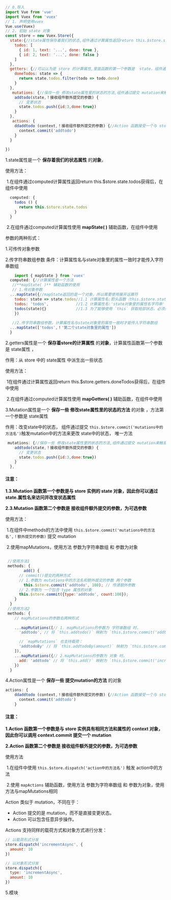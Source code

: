 ~~~js
// 0.导入
import Vue from 'vue'
import Vuex from 'vuex'
// 1. 声明使用vuex
Vue.use(Vuex)
// 2. 初始 state 对象
const store = new Vuex.Store({
  state:{//state属性保存着我们的状态,组件通过计算属性返回return this.$store.state.todos获得后，在组件中使用
    todos: [
      { id: 1, text: '...', done: true },
      { id: 2, text: '...', done: false }
    ]
  },
  getters: {//可以认为是 store 的计算属性,里面函数的第一个参数是  state，组件通过计算属性返回return this.$store.getters.doneTodos获得后，在组件中使用 
    doneTodos: state => {
      return state.todos.filter(todo => todo.done)
    }
  },
   mutations: {//保存一些 修改state属性里的状态的方法,组件通过提交 mutation来触发这里的方法来改变state中的状态
    addtodo(state,！接收组件额外提交的参数) {
      // 变更状态
      state.todos.push({id:3,done:true})
    }
  },
   actions: {
    ddaddtodo (context,！接收组件额外提交的参数) {//Action 函数接受一个与 store 实例具有相同方法和属性的 context 对象，因此你可以调用 context.commit 提交一个 mutation
      context.commit('addtodo')
    }
  }
  
})
~~~

1.state属性是一个 **保存着我们的状态属性** 的**对象**，

使用方法：

​	1.在组件通过computed计算属性返回return this.$store.state.todos获得后，在组件中使用

~~~js
  computed: {
    todos () {
      return this.$store.state.todos
    }
  }
~~~

​	2.在组件通过computed计算属性使用 **mapState( )** 辅助函数，在组件中使用

参数的两种形式：

1.可传传对象参数

2.传字符串数组参数   条件：计算属性名与state对象里的属性一致时才能传入字符串数组

~~~js
	import { mapState } from 'vuex'
  computed: {//计算属性是一个方法
   //**mapState( )** 辅助函数的使用
   // 1.传对象参数 
  ...mapState({//mapState返回的是一个对象，所以需要使用展开运算符
    todos: state => state.todos//1.1 计算属性名:箭头函数（this.$store.state）=>{}
    todos: 'todos',            //1.2 计算属性名:'state对象里的属性名字符串'
    todos(state){}             //1.3 为了能够使用 `this` 获取局部状态，必须使用常规函数
  	})
    
   //2.传字符串数组参数，计算属性名与state对象里的属性一致时才能传入字符串数组
  ...mapState(['todos',！'第二个state对象里的属性'])
  }
~~~



2.getters属性是一个 **保存着store的计算属性** 的**对象**，计算属性函数第一个参数是 state属性 ，

作用：从 store 中的 state属性 中派生出一些状态

使用方法：

​	1在组件通过计算属性返回return this.$store.getters.doneTodos获得后，在组件中使用

​	2.在组件通过computed计算属性使用 **mapGetters( )** 辅助函数，在组件中使用



3.Mutation属性是一个 **保存一些 修改state属性里的状态的方法** 的对象 ，方法第一个参数是 state属性 

作用：改变state中的状态， 组件通过提交 `this.$store.commit('mutations中的方法名')`触发mutation中的方法来更改 state中的状态，  唯一方法

~~~js
 mutations: {//保存一些 修改state属性里的状态的方法,组件通过提交 mutation来触发这里的方法来改变state中的状态
    addtodo(state,！接收组件额外提交的参数) {
      // 变更状态
      state.todos.push({id:3,done:true})
    }
  },
~~~

#### 注意：

**1.3.Mutation 函数第一个参数是与 store 实例的 state 对象，因此你可以通过state.属性名来访问并改变状态属性**

**2.3.Mutation 函数第二个参数是 接收组件额外提交的参数，为可选参数**

使用方法：

​	1.在组件中methods的方法中使用 `this.$store.commit('mutations中的方法名',！额外提交的参数)` 提交 mutation

​	2.使用mapMutations，使用方法 参数为字符串数组  和  参数为对象

~~~js

 //使用方法1
 methods: {
 		add() {
      // commit()提交的两种方式
      // 1.参数为 mutations中的方法名和额外提交的参数 两个参数
    	this.$store.commit('addtodo', 100); // 传递额外参数
      // 2.参数为 一个包含 type 属性的对象 
      this.$store.commit({type:'addtodo', count:100});
  	}
  }
 //使用方法2
 methods: {
   	// mapMutations的参数右两种形式
   
    ...mapMutations([// 1. mapMutations的参数为 字符串数组 时，
      'addtodo', // 将 `this.addtodo()` 映射为 `this.$store.commit('addtodo')`

      // `mapMutations` 也支持载荷：
      'addtodoBy' // 将 `this.addtodoBy(amount)` 映射为 `this.$store.commit('addtodoBy', amount)`
    ]),
    ...mapMutations({// 2.mapMutations的参数为 对象 时，
      add: 'addtodo' // 将 `this.add()` 映射为 `this.$store.commit('increment')`
    })
  }
~~~



4.Action属性是一个 **保存一些 提交mutation的方法** 的对象

~~~js
actions: {
    ddaddtodo (context,！接收组件额外提交的参数) {//Action 函数接受一个与 store 实例具有相同方法和属性的 context 对象，因此你可以调用 context.commit 提交一个 mutation
      context.commit('addtodo')
    }
~~~

#### 注意：

**1.Action 函数第一个参数是与 store 实例具有相同方法和属性的 context 对象，因此你可以调用 context.commit 提交一个 mutation**

**2.Action 函数第二个参数是 接收组件额外提交的参数，为可选参数**

使用方法

​	1.在组件中使用 `this.$store.dispatch('action中的方法名')` 触发 action中的方法

​	2.使用 `mapActions` 辅助函数，使用方法 参数为字符串数组  和  参数为对象，使用方法与mapMutations相同

Action 类似于 mutation，不同在于：

- Action 提交的是 mutation，而不是直接变更状态。
- Action 可以包含任意异步操作。

Actions 支持同样的载荷方式和对象方式进行分发：

```js
// 以载荷形式分发
store.dispatch('incrementAsync', {
  amount: 10
})

// 以对象形式分发
store.dispatch({
  type: 'incrementAsync',
  amount: 10
})
```

5.模块